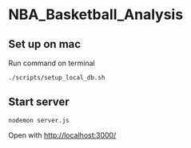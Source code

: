 # NBA_Basketball_Analysis

## Set up on mac

Run command on terminal
```
./scripts/setup_local_db.sh
```

## Start server
```
nodemon server.js
```
Open with <http://localhost:3000/>


